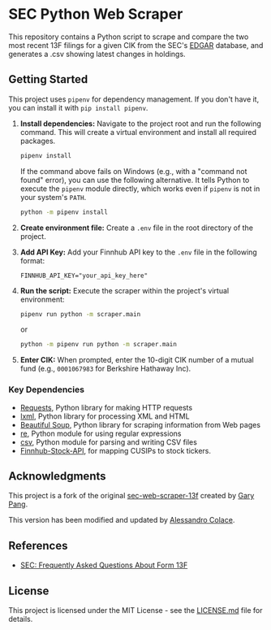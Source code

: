 # SEC Python Web Scraper

This repository contains a Python script to scrape and compare the two most recent 13F filings for a given CIK from the SEC's [EDGAR](https://www.sec.gov/edgar/searchedgar/companysearch.html) database, and generates a .csv showing latest changes in holdings.

## Getting Started

This project uses `pipenv` for dependency management. If you don't have it, you can install it with `pip install pipenv`.

1. **Install dependencies:** Navigate to the project root and run the following command. This will create a virtual environment and install all required packages.

    ```bash
    pipenv install
    ```

    If the command above fails on Windows (e.g., with a "command not found" error), you can use the following alternative. It tells Python to execute the `pipenv` module directly, which works even if `pipenv` is not in your system's `PATH`.

    ```bash
    python -m pipenv install
    ```

2. **Create environment file:** Create a `.env` file in the root directory of the project.
3. **Add API Key:** Add your Finnhub API key to the `.env` file in the following format:

    ```text
    FINNHUB_API_KEY="your_api_key_here"
    ```

4. **Run the script:** Execute the scraper within the project's virtual environment:

    ```bash
    pipenv run python -m scraper.main
    ```

    or

    ```bash
    python -m pipenv run python -m scraper.main
    ```

5. **Enter CIK:** When prompted, enter the 10-digit CIK number of a mutual fund (e.g., `0001067983` for Berkshire Hathaway Inc).

### Key Dependencies

- [Requests](https://2.python-requests.org/en/master/), Python library for making HTTP requests
- [lxml](https://lxml.de/), Python library for processing XML and HTML
- [Beautiful Soup](https://pypi.org/project/beautifulsoup4/), Python library for scraping information from Web pages
- [re](https://docs.python.org/3/library/re.html), Python module for using regular expressions
- [csv](https://docs.python.org/3/library/csv.html), Python module for parsing and writing CSV files
- [Finnhub-Stock-API](https://github.com/Finnhub-Stock-API/finnhub-python), for mapping CUSIPs to stock tickers.

## Acknowledgments

This project is a fork of the original [sec-web-scraper-13f](https://github.com/CodeWritingCow/sec-web-scraper-13f) created by [Gary Pang](https://github.com/CodeWritingCow).

This version has been modified and updated by [Alessandro Colace](https://github.com/dokson).

## References

- [SEC: Frequently Asked Questions About Form 13F](https://www.sec.gov/divisions/investment/13ffaq.htm)

## License

This project is licensed under the MIT License - see the [LICENSE.md](LICENSE.md) file for details.
